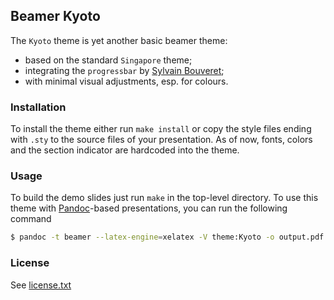## Beamer Kyoto

The `Kyoto` theme is yet another basic beamer theme:

- based on the standard `Singapore` theme;
- integrating the `progressbar` by [Sylvain Bouveret](http://recherche.noiraudes.net/fr/LaTeX.php);
- with minimal visual adjustments, esp. for colours.

### Installation

To install the theme either run `make install` or copy the style files ending
with `.sty` to the source files of your presentation. As of now, fonts, colors
and the section indicator are hardcoded into the theme.

### Usage

To build the demo slides just run `make` in the top-level directory. To use this
theme with [Pandoc](http://johnmacfarlane.net/pandoc/)-based presentations, you
can run the following command

```sh
$ pandoc -t beamer --latex-engine=xelatex -V theme:Kyoto -o output.pdf input.md
```

### License

See [license.txt](license.txt)
